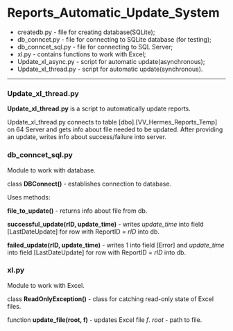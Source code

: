 # Reports_Automatic_Update_System
<ul>
<li>createdb.py - file for creating database(SQLite);</li>
<li>db_conncet.py - file for connecting to SQLite database (for testing);</li>
<li>db_conncet_sql.py - file for connecting to SQL Server;</li>
<li>xl.py - contains functions to work with Excel;</li>
<li>Update_xl_async.py - script for automatic update(asynchronous);</li>
<li>Update_xl_thread.py - script for automatic update(synchronous).</li>
</ul>
<hr>
<h3>Update_xl_thread.py</h3>
<p><b>Update_xl_thread.py</b> is a script to automatically update reports.</p>
<p>Update_xl_thread.py connects to table [dbo].[VV_Hermes_Reports_Temp] on 64 Server and gets info about file needed to be updated. After providing an update, writes info about success/failure into server.</p>
<h3>db_conncet_sql.py</h3>
<p>Module to work with database.</p>
<p>class <b>DBConnect()</b> - establishes connection to database.</p>
<p>Uses methods:</p>
<p><b>file_to_update()</b> - returns info about file from db.</p>
<p><b>successful_update(rID, update_time)</b> - writes <i>update_time</i> into field [LastDateUpdate] for row with ReportID = <i>rID</i> into db.</p>
<p><b>failed_update(rID, update_time)</b> - writes 1 into field [Error] and <i>update_time</i> into field [LastDateUpdate] for row with ReportID = <i>rID</i> into db.</p>
<h3>xl.py</h3>
<p>Module to work with Excel.</p>
<p>class <b>ReadOnlyException()</b> - class for catching read-only state of Excel files.</p>
<p>function <b>update_file(root, f)</b> - updates Excel file <i>f</i>. <i>root</i> - path to file.</p>